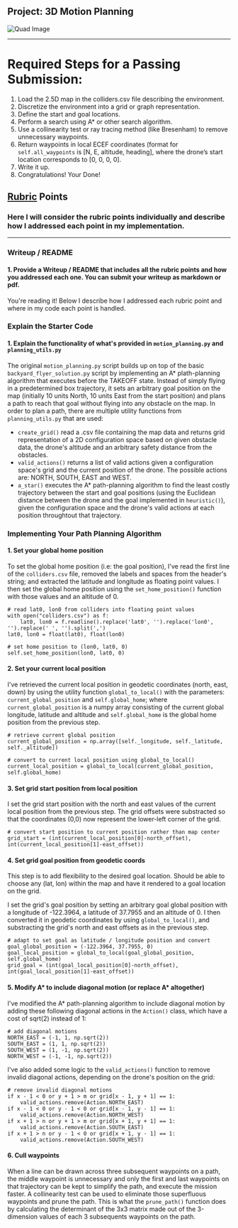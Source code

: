 ## Project: 3D Motion Planning
![Quad Image](./misc/enroute.png)

---


# Required Steps for a Passing Submission:
1. Load the 2.5D map in the colliders.csv file describing the environment.
2. Discretize the environment into a grid or graph representation.
3. Define the start and goal locations.
4. Perform a search using A* or other search algorithm.
5. Use a collinearity test or ray tracing method (like Bresenham) to remove unnecessary waypoints.
6. Return waypoints in local ECEF coordinates (format for `self.all_waypoints` is [N, E, altitude, heading], where the drone’s start location corresponds to [0, 0, 0, 0].
7. Write it up.
8. Congratulations!  Your Done!

## [Rubric](https://review.udacity.com/#!/rubrics/1534/view) Points
### Here I will consider the rubric points individually and describe how I addressed each point in my implementation.  

---
### Writeup / README

#### 1. Provide a Writeup / README that includes all the rubric points and how you addressed each one.  You can submit your writeup as markdown or pdf.  

You're reading it! Below I describe how I addressed each rubric point and where in my code each point is handled.

### Explain the Starter Code

#### 1. Explain the functionality of what's provided in `motion_planning.py` and `planning_utils.py`

The original `motion_planning.py` script builds up on top of the basic `backyard_flyer_solution.py` script by implementing an A* plath-planning algorithm that executes before the TAKEOFF state. Instead of simply flying in a predetermined box trajectory, it sets an arbitrary goal position on the map (initially 10 units North, 10 units East from the start position) and plans a path to reach that goal without flying into any obstacle on the map. In order to plan a path, there are multiple utility functions from `planning_utils.py` that are used:
- `create_grid()` read a .csv file containing the map data and returns grid representation of a 2D configuration space based on given obstacle data, the drone's altitude and an arbitrary safety distance from the obstacles.
- `valid_actions()` returns a list of valid actions given a configuration space's grid and the current position of the drone. The possible actions are: NORTH, SOUTH, EAST and WEST.
- `a_star()` executes the A* path-planning algorithm to find the least costly trajectory between the start and goal positions (using the Euclidean distance between the drone and the goal implemented in `heuristic()`), given the configuration space and the drone's valid actions at each position throughtout that trajectory.

### Implementing Your Path Planning Algorithm

#### 1. Set your global home position

To set the global home position (i.e: the goal position), I've read the first line of the `colliders.csv` file, removed the labels and spaces from the header's string; and extracted the latitude and longitude as floating point values. I then set the global home position using the `set_home_position()` function with those values and an altitude of 0.

``` 
# read lat0, lon0 from colliders into floating point values
with open("colliders.csv") as f:
    lat0, lon0 = f.readline().replace('lat0', '').replace('lon0', '').replace(' ', '').split(',')
lat0, lon0 = float(lat0), float(lon0)

# set home position to (lon0, lat0, 0)
self.set_home_position(lon0, lat0, 0)
``` 

#### 2. Set your current local position

I've retrieved the current local position in geodetic coordinates (north, east, down) by using the utility function `global_to_local()` with the parameters: `current_global_position` and `self.global_home`; where `current_global_position` is a numpy array consisting of the current global longitude, latitude and altitude and `self.global_home` is the global home position from the previous step.

``` 
# retrieve current global position
current_global_position = np.array([self._longitude, self._latitude, self._altitude])

# convert to current local position using global_to_local()
current_local_position = global_to_local(current_global_position, self.global_home)
``` 

#### 3. Set grid start position from local position

I set the grid start position with the north and east values of the current local position from the previous step. The grid offsets were substracted so that the coordinates (0,0) now represent the lower-left corner of the grid.

``` 
# convert start position to current position rather than map center
grid_start = (int(current_local_position[0]-north_offset), int(current_local_position[1]-east_offset))
``` 

#### 4. Set grid goal position from geodetic coords
This step is to add flexibility to the desired goal location. Should be able to choose any (lat, lon) within the map and have it rendered to a goal location on the grid.

I set the grid's goal position by setting an arbitrary goal global position with a longitude of -122.3964, a latitude of 37.7955 and an altitude of 0. I then converted it in geodetic coordinates by using `global_to_local()`, and substracting the grid's north and east offsets as in the previous step.

``` 
# adapt to set goal as latitude / longitude position and convert
goal_global_position = (-122.3964, 37.7955, 0)
goal_local_position = global_to_local(goal_global_position, self.global_home)
grid_goal = (int(goal_local_position[0]-north_offset), int(goal_local_position[1]-east_offset))
``` 

#### 5. Modify A* to include diagonal motion (or replace A* altogether)

I've modified the A* path-planning algorithm to include diagonal motion by adding these following diagonal actions in the `Action()` class, which have a cost of sqrt(2) instead of 1:
``` 
# add diagonal motions
NORTH_EAST = (-1, 1, np.sqrt(2))
SOUTH_EAST = (1, 1, np.sqrt(2))
SOUTH_WEST = (1, -1, np.sqrt(2))
NORTH_WEST = (-1, -1, np.sqrt(2))
``` 

I've also added some logic to the `valid_actions()` function to remove invalid diagonal actions, depending on the drone's position on the grid:
``` 
# remove invalid diagonal motions
if x - 1 < 0 or y + 1 > m or grid[x - 1, y + 1] == 1:
    valid_actions.remove(Action.NORTH_EAST)
if x - 1 < 0 or y - 1 < 0 or grid[x - 1, y - 1] == 1:
    valid_actions.remove(Action.NORTH_WEST)
if x + 1 > n or y + 1 > m or grid[x + 1, y + 1] == 1:
    valid_actions.remove(Action.SOUTH_EAST)
if x + 1 > n or y - 1 < 0 or grid[x + 1, y - 1] == 1:
    valid_actions.remove(Action.SOUTH_WEST)
``` 

#### 6. Cull waypoints 

When a line can be drawn across three subsequent waypoints on a path, the middle waypoint is unnecessary and only the first and last waypoints on that trajectory can be kept to simplify the path, and execute the mission faster. A collinearity test can be used to eliminate those superfluous waypoints and prune the path. This is what the `prune_path()` function does by calculating the determinant of the 3x3 matrix made out of the 3-dimension values of each 3 subsequents waypoints on the path.




